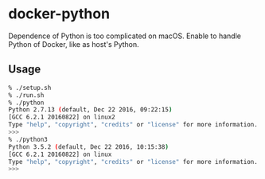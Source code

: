 # docker-python

Dependence of Python is too complicated on macOS. Enable to handle Python of Docker, like as host's Python.

## Usage

```sh
% ./setup.sh
% ./run.sh
% ./python
Python 2.7.13 (default, Dec 22 2016, 09:22:15)
[GCC 6.2.1 20160822] on linux2
Type "help", "copyright", "credits" or "license" for more information.
>>>
% ./python3
Python 3.5.2 (default, Dec 22 2016, 10:15:38)
[GCC 6.2.1 20160822] on linux
Type "help", "copyright", "credits" or "license" for more information.
>>>
```
